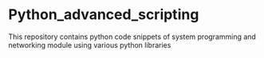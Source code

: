 # Python_advanced_scripting

This repository contains python code snippets of system programming and networking module using various python libraries
